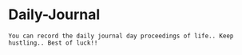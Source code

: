 # Daily-Journal
    You can record the daily journal day proceedings of life.. Keep hustling.. Best of luck!!
